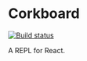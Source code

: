# Corkboard

[![Build status](https://badge.buildkite.com/85e40937e5afc08c125fe27c8e1b807a21875a0260fd13a153.svg?branch=master)](https://buildkite.com/pinterest/corkboard)

A REPL for React.
